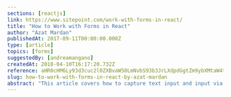 ```yaml
---
sections: [reactjs]
link: https://www.sitepoint.com/work-with-forms-in-react/
title: "How to Work with Forms in React"
author: "Azat Mardan"
publishedAt: 2017-09-11T00:00:00.000Z
type: [article]
topics: [forms]
suggestedBy: [andreamangano]
createdAt: 2018-04-10T16:17:20.732Z
reference: aHR0cHM6Ly93d3cuc2l0ZXBvaW50LmNvbS93b3JrLXdpdGgtZm9ybXMtaW4tcmVhY3Qv
slug: how-to-work-with-forms-in-react-by-azat-mardan
abstract: "This article covers how to capture text input and input via other form elements like input, textarea, and option. Working with them is paramount to web development, because they allow our applications to receive data (e.g. text) and actions (e.g. clicks) from users."
---
```

